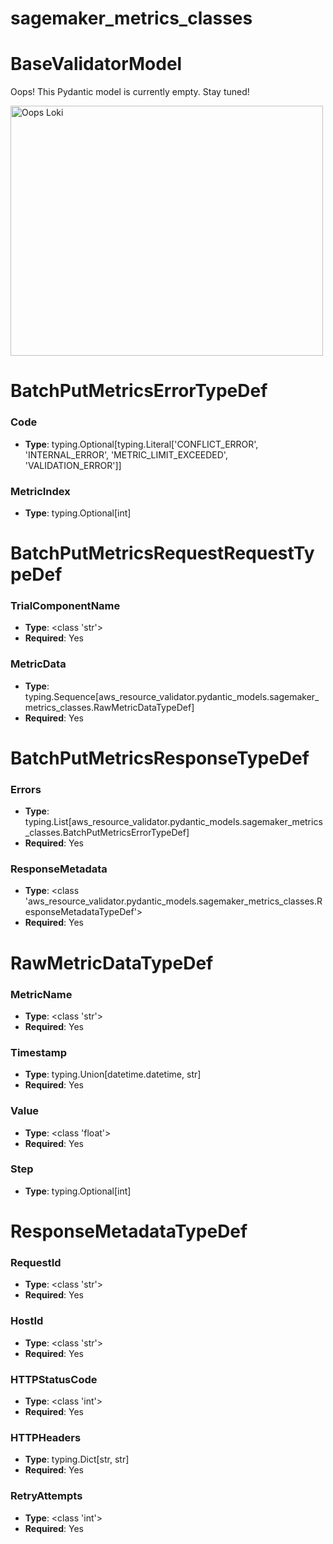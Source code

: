 # sagemaker_metrics_classes

# BaseValidatorModel

Oops! This Pydantic model is currently empty. Stay tuned!

<img src="/aws_resource_validator/images/oops_loki.png" width="500" height="400" title="Oops Loki">

# BatchPutMetricsErrorTypeDef

### Code
- **Type**: typing.Optional[typing.Literal['CONFLICT_ERROR', 'INTERNAL_ERROR', 'METRIC_LIMIT_EXCEEDED', 'VALIDATION_ERROR']]

### MetricIndex
- **Type**: typing.Optional[int]


# BatchPutMetricsRequestRequestTypeDef

### TrialComponentName
- **Type**: <class 'str'>
- **Required**: Yes

### MetricData
- **Type**: typing.Sequence[aws_resource_validator.pydantic_models.sagemaker_metrics_classes.RawMetricDataTypeDef]
- **Required**: Yes


# BatchPutMetricsResponseTypeDef

### Errors
- **Type**: typing.List[aws_resource_validator.pydantic_models.sagemaker_metrics_classes.BatchPutMetricsErrorTypeDef]
- **Required**: Yes

### ResponseMetadata
- **Type**: <class 'aws_resource_validator.pydantic_models.sagemaker_metrics_classes.ResponseMetadataTypeDef'>
- **Required**: Yes


# RawMetricDataTypeDef

### MetricName
- **Type**: <class 'str'>
- **Required**: Yes

### Timestamp
- **Type**: typing.Union[datetime.datetime, str]
- **Required**: Yes

### Value
- **Type**: <class 'float'>
- **Required**: Yes

### Step
- **Type**: typing.Optional[int]


# ResponseMetadataTypeDef

### RequestId
- **Type**: <class 'str'>
- **Required**: Yes

### HostId
- **Type**: <class 'str'>
- **Required**: Yes

### HTTPStatusCode
- **Type**: <class 'int'>
- **Required**: Yes

### HTTPHeaders
- **Type**: typing.Dict[str, str]
- **Required**: Yes

### RetryAttempts
- **Type**: <class 'int'>
- **Required**: Yes



